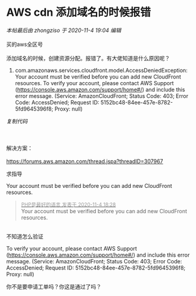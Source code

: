 # AWS cdn 添加域名的时候报错


<i class="pstatus"> 本帖最后由 zhongziso 于 2020-11-4 19:04 编辑 </i><br />
<br />
买的aws全区号<br />
<br />
添加域名的时候，创建资源分配。报错了。有大佬知道是什么原因呢？<br /><div class="blockcode"><div id="code_Rv3"><ol><li>com.amazonaws.services.cloudfront.model.AccessDeniedException: Your account must be verified before you can add new CloudFront resources. To verify your account, please contact AWS Support (https://console.aws.amazon.com/support/home#/) and include this error message. (Service: AmazonCloudFront; Status Code: 403; Error Code: AccessDenied; Request ID: 5152bc48-84ee-457e-8782-5fd9645396f8; Proxy: null)</ol></div><em onclick="copycode($('code_Rv3'));">复制代码</em></div><br />
<br />
<img id="aimg_bh16z" onclick="zoom(this, this.src, 0, 0, 0)" class="zoom" src="https://i.loli.net/2020/11/04/ivAfakpT3HGxRLu.png" onmouseover="img_onmouseoverfunc(this)" onload="thumbImg(this)" border="0" alt="" /><br />
<br />
解决方案：<br />
<br />
https://forums.aws.amazon.com/thread.jspa?threadID=307967

求指导

 Your account must be verified before you can add new CloudFront resources. 

<div class="quote"><blockquote><font size="2"><a href="https://www.hostloc.com/forum.php?mod=redirect&amp;goto=findpost&amp;pid=9402940&amp;ptid=762444" target="_blank"><font color="#999999">PHP是最好的语言 发表于 2020-11-4 18:28</font></a></font><br />
Your account must be verified before you can add new CloudFront resources.</blockquote></div><br />
不知道怎么验证

To verify your account, please contact AWS Support (https://console.aws.amazon.com/support/home#/) and include this error message. (Service: AmazonCloudFront; Status Code: 403; Error Code: AccessDenied; Request ID: 5152bc48-84ee-457e-8782-5fd9645396f8; Proxy: null)

你不是要申请工单吗？你这是通过了吗？

